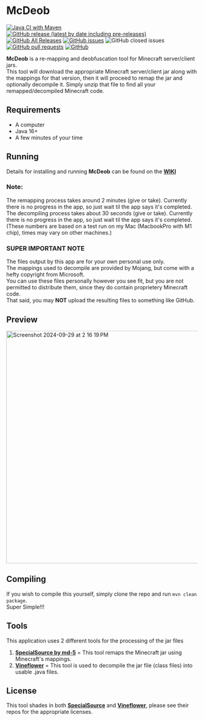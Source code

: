 # McDeob

[![Java CI with Maven](https://github.com/ShaneBeeStudios/McDeob/workflows/Java%20CI%20with%20Maven/badge.svg)](https://github.com/ShaneBeeStudios/McDeob/actions)
[![GitHub release (latest by date including pre-releases)](https://img.shields.io/github/v/release/ShaneBeeStudios/McDeob?include_prereleases)](https://github.com/ShaneBeeStudios/McDeob/releases/latest)
[![GitHub All Releases](https://img.shields.io/github/downloads/ShaneBeeStudios/McDeob/total)](https://github.com/ShaneBeeStudios/McDeob/releases)
[![GitHub issues](https://img.shields.io/github/issues/ShaneBeeStudios/McDeob)](https://github.com/ShaneBeeStudios/McDeob/issues)
![GitHub closed issues](https://img.shields.io/github/issues-closed/ShaneBeeStudios/McDeob)
[![GitHub pull requests](https://img.shields.io/github/issues-pr/ShaneBeeStudios/McDeob)](https://github.com/ShaneBeeStudios/McDeob/pulls)
[![GitHub](https://img.shields.io/github/license/ShaneBeeStudios/McDeob)](https://github.com/ShaneBeeStudios/McDeob/blob/master/LICENSE)

**McDeob** is a re-mapping and deobfuscation tool for Minecraft server/client jars.   
This tool will download the appropriate Minecraft server/client jar along with the mappings for that version, 
then it will proceed to remap the jar and optionally decompile it. Simply unzip that file to find all your remapped/decompiled Minecraft code.

## Requirements
- A computer
- Java 16+
- A few minutes of your time

## Running
Details for installing and running **McDeob** can be found on the [**WIKI**](https://github.com/ShaneBeeStudios/McDeob/wiki)

### Note:
The remapping process takes around 2 minutes (give or take). Currently there is no progress in the app, so just wait til the app says it's completed.   
The decompiling process takes about 30 seconds (give or take). Currently there is no progress in the app, so just wait til the app says it's completed.    
(These numbers are based on a test run on my Mac (MacbookPro with M1 chip), times may vary on other machines.)

### SUPER IMPORTANT NOTE
The files output by this app are for your own personal use only.   
The mappings used to decompile are provided by Mojang, but come with a hefty copyright from Microsoft.   
You can use these files personally however you see fit, but you are not permitted to distribute them, since they do contain proprietery Minecraft code.    
That said, you may **NOT** upload the resulting files to something like GitHub.

## Preview
<img width="612" alt="Screenshot 2024-09-29 at 2 16 19 PM" src="https://github.com/user-attachments/assets/46bc9dc6-0ef8-43ec-983b-024c434ddf6d">


## Compiling
If you wish to compile this yourself, simply clone the repo and run `mvn clean package`.   
Super Simple!!!

## Tools
This application uses 2 different tools for the processing of the jar files
1) [**SpecialSource by md-5**](https://github.com/md-5/SpecialSource) = This tool remaps the Minecraft jar using Minecraft's mappings. 
2) [**Vineflower**](https://github.com/Vineflower/vineflower) = This tool is used to decompile the jar file (class files) into usable .java files.

## License
This tool shades in both [**SpecialSource**](https://github.com/md-5/SpecialSource) and [**Vineflower**](https://github.com/Vineflower/vineflower),
please see their repos for the appropriate licenses. 
